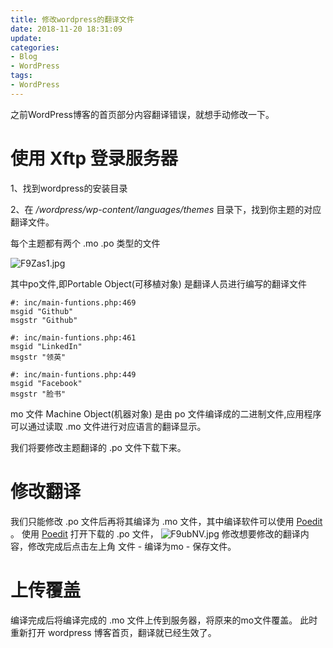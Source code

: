 ```yaml
---
title: 修改wordpress的翻译文件
date: 2018-11-20 18:31:09
update:
categories: 
- Blog
- WordPress
tags:
- WordPress
---
```


之前WordPress博客的首页部分内容翻译错误，就想手动修改一下。

# 使用 Xftp 登录服务器
1、找到wordpress的安装目录

2、在 _/wordpress/wp-content/languages/themes_ 目录下，找到你主题的对应翻译文件。

每个主题都有两个 .mo .po 类型的文件

![F9Zas1.jpg](https://s1.ax1x.com/2018/11/20/F9Zas1.jpg)

其中po文件,即Portable Object(可移植对象) 是翻译人员进行编写的翻译文件
```po
#: inc/main-funtions.php:469
msgid "Github"
msgstr "Github"

#: inc/main-funtions.php:461
msgid "LinkedIn"
msgstr "领英"

#: inc/main-funtions.php:449
msgid "Facebook"
msgstr "脸书"
```
mo 文件 Machine Object(机器对象) 是由 po 文件编译成的二进制文件,应用程序可以通过读取 .mo 文件进行对应语言的翻译显示。

我们将要修改主题翻译的 .po 文件下载下来。

# 修改翻译

我们只能修改 .po 文件后再将其编译为 .mo 文件，其中编译软件可以使用 [Poedit](https://poedit.net/) 。
使用 [Poedit](https://poedit.net/) 打开下载的 .po 文件，
![F9ubNV.jpg](https://s1.ax1x.com/2018/11/20/F9ubNV.jpg)
修改想要修改的翻译内容，修改完成后点击左上角 文件 - 编译为mo - 保存文件。

# 上传覆盖

编译完成后将编译完成的 .mo 文件上传到服务器，将原来的mo文件覆盖。
此时重新打开 wordpress 博客首页，翻译就已经生效了。






